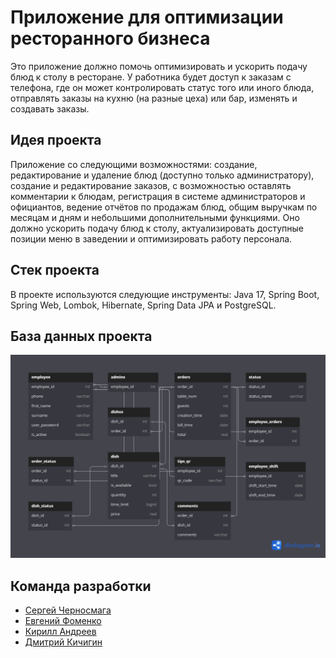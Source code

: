 # Приложение для оптимизации ресторанного бизнеса
Это приложение должно помочь оптимизировать и ускорить подачу блюд к столу в ресторане.
У работника будет доступ к заказам с телефона, где он может контролировать статус того или иного блюда, отправлять
заказы на кухню (на разные цеха) или бар, изменять и создавать заказы.

## Идея проекта
Приложение со следующими возможностями: создание, редактирование и удаление блюд (доступно только администратору), создание и редактирование заказов, с возможностью оставлять комментарии к блюдам, регистрация в системе администраторов и официантов, ведение отчётов по продажам блюд, общим выручкам по месяцам и дням и небольшими дополнительными функциями. Оно должно ускорить подачу блюд к столу, актуализировать доступные позиции меню в заведении и оптимизировать работу персонала.

## Стек проекта
В проекте используются следующие инструменты: Java 17, Spring Boot, Spring Web, Lombok, Hibernate, Spring Data JPA и PostgreSQL.

## База данных проекта
![](https://github.com/Chernosmaga/java-waiter/blob/main/java-waiter.png)

## Команда разработки
* [Сергей Черносмага](https://github.com/Chernosmaga)
* [Евгений Фоменко](https://github.com/EvgeniyFomenko)
* [Кирилл Андреев](https://github.com/Elite-tea)
* [Дмитрий Кичигин](https://github.com/Buriyone)
